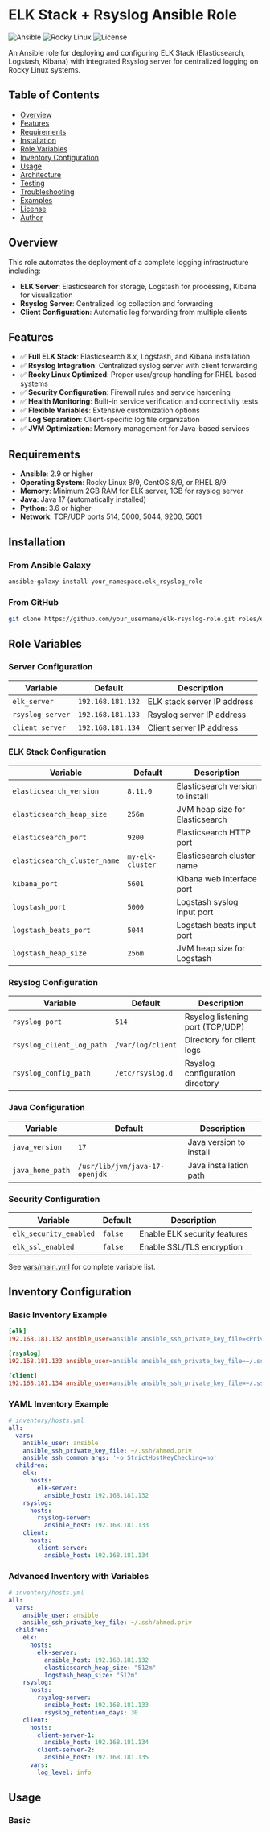 # ELK Stack + Rsyslog Ansible Role

![Ansible](https://img.shields.io/badge/ansible-2.9%2B-blue)
![Rocky Linux](https://img.shields.io/badge/Rocky%20Linux-8%2F9-red)
![License](https://img.shields.io/badge/license-MIT-green)

An Ansible role for deploying and configuring ELK Stack (Elasticsearch, Logstash, Kibana) with integrated Rsyslog server for centralized logging on Rocky Linux systems.

## Table of Contents

- [Overview](#overview)
- [Features](#features)
- [Requirements](#requirements)
- [Installation](#installation)
- [Role Variables](#role-variables)
- [Inventory Configuration](#inventory-configuration)
- [Usage](#usage)
- [Architecture](#architecture)
- [Testing](#testing)
- [Troubleshooting](#troubleshooting)
- [Examples](#examples)
- [License](#license)
- [Author](#author)

## Overview

This role automates the deployment of a complete logging infrastructure including:

- **ELK Server**: Elasticsearch for storage, Logstash for processing, Kibana for visualization
- **Rsyslog Server**: Centralized log collection and forwarding
- **Client Configuration**: Automatic log forwarding from multiple clients

## Features

- ✅ **Full ELK Stack**: Elasticsearch 8.x, Logstash, and Kibana installation
- ✅ **Rsyslog Integration**: Centralized syslog server with client forwarding
- ✅ **Rocky Linux Optimized**: Proper user/group handling for RHEL-based systems
- ✅ **Security Configuration**: Firewall rules and service hardening
- ✅ **Health Monitoring**: Built-in service verification and connectivity tests
- ✅ **Flexible Variables**: Extensive customization options
- ✅ **Log Separation**: Client-specific log file organization
- ✅ **JVM Optimization**: Memory management for Java-based services

## Requirements

- **Ansible**: 2.9 or higher
- **Operating System**: Rocky Linux 8/9, CentOS 8/9, or RHEL 8/9
- **Memory**: Minimum 2GB RAM for ELK server, 1GB for rsyslog server
- **Java**: Java 17 (automatically installed)
- **Python**: 3.6 or higher
- **Network**: TCP/UDP ports 514, 5000, 5044, 9200, 5601

## Installation

### From Ansible Galaxy

```bash
ansible-galaxy install your_namespace.elk_rsyslog_role
```

### From GitHub

```bash
git clone https://github.com/your_username/elk-rsyslog-role.git roles/elk_role
```

## Role Variables

### Server Configuration

| Variable | Default | Description |
|----------|---------|-------------|
| `elk_server` | `192.168.181.132` | ELK stack server IP address |
| `rsyslog_server` | `192.168.181.133` | Rsyslog server IP address |
| `client_server` | `192.168.181.134` | Client server IP address |

### ELK Stack Configuration

| Variable | Default | Description |
|----------|---------|-------------|
| `elasticsearch_version` | `8.11.0` | Elasticsearch version to install |
| `elasticsearch_heap_size` | `256m` | JVM heap size for Elasticsearch |
| `elasticsearch_port` | `9200` | Elasticsearch HTTP port |
| `elasticsearch_cluster_name` | `my-elk-cluster` | Elasticsearch cluster name |
| `kibana_port` | `5601` | Kibana web interface port |
| `logstash_port` | `5000` | Logstash syslog input port |
| `logstash_beats_port` | `5044` | Logstash beats input port |
| `logstash_heap_size` | `256m` | JVM heap size for Logstash |

### Rsyslog Configuration

| Variable | Default | Description |
|----------|---------|-------------|
| `rsyslog_port` | `514` | Rsyslog listening port (TCP/UDP) |
| `rsyslog_client_log_path` | `/var/log/client` | Directory for client logs |
| `rsyslog_config_path` | `/etc/rsyslog.d` | Rsyslog configuration directory |

### Java Configuration

| Variable | Default | Description |
|----------|---------|-------------|
| `java_version` | `17` | Java version to install |
| `java_home_path` | `/usr/lib/jvm/java-17-openjdk` | Java installation path |

### Security Configuration

| Variable | Default | Description |
|----------|---------|-------------|
| `elk_security_enabled` | `false` | Enable ELK security features |
| `elk_ssl_enabled` | `false` | Enable SSL/TLS encryption |

See [vars/main.yml](vars/main.yml) for complete variable list.

## Inventory Configuration

### Basic Inventory Example

```ini
[elk]
192.168.181.132 ansible_user=ansible ansible_ssh_private_key_file=<Private_key_Path>

[rsyslog]
192.168.181.133 ansible_user=ansible ansible_ssh_private_key_file=~/.ssh/ahmed.priv

[client]
192.168.181.134 ansible_user=ansible ansible_ssh_private_key_file=~/.ssh/ahmed.priv
```

### YAML Inventory Example

```yaml
# inventory/hosts.yml
all:
  vars:
    ansible_user: ansible
    ansible_ssh_private_key_file: ~/.ssh/ahmed.priv
    ansible_ssh_common_args: '-o StrictHostKeyChecking=no'
  children:
    elk:
      hosts:
        elk-server:
          ansible_host: 192.168.181.132
    rsyslog:
      hosts:
        rsyslog-server:
          ansible_host: 192.168.181.133
    client:
      hosts:
        client-server:
          ansible_host: 192.168.181.134
```

### Advanced Inventory with Variables

```yaml
# inventory/hosts.yml
all:
  vars:
    ansible_user: ansible
    ansible_ssh_private_key_file: ~/.ssh/ahmed.priv
  children:
    elk:
      hosts:
        elk-server:
          ansible_host: 192.168.181.132
          elasticsearch_heap_size: "512m"
          logstash_heap_size: "512m"
    rsyslog:
      hosts:
        rsyslog-server:
          ansible_host: 192.168.181.133
          rsyslog_retention_days: 30
    client:
      hosts:
        client-server-1:
          ansible_host: 192.168.181.134
        client-server-2:
          ansible_host: 192.168.181.135
      vars:
        log_level: info
```

## Usage

### Basic
